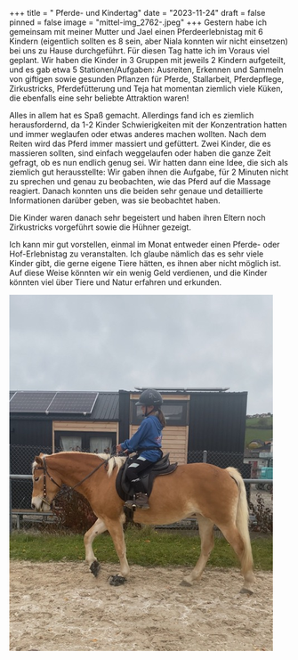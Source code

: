 +++
title = " Pferde- und Kindertag"
date = "2023-11-24"
draft = false
pinned = false
image = "mittel-img_2762-.jpeg"
+++
Gestern habe ich gemeinsam mit meiner Mutter und Jael einen Pferdeerlebnistag mit 6 Kindern (eigentlich sollten es 8 sein, aber Niala konnten wir nicht einsetzen) bei uns zu Hause durchgeführt. Für diesen Tag hatte ich im Voraus viel geplant. Wir haben die Kinder in 3 Gruppen mit jeweils 2 Kindern aufgeteilt, und es gab etwa 5 Stationen/Aufgaben: Ausreiten, Erkennen und Sammeln von giftigen sowie gesunden Pflanzen für Pferde, Stallarbeit, Pferdepflege, Zirkustricks, Pferdefütterung und Teja hat momentan ziemlich viele Küken, die ebenfalls eine sehr beliebte Attraktion waren!

Alles in allem hat es Spaß gemacht. Allerdings fand ich es ziemlich herausfordernd, da 1-2 Kinder Schwierigkeiten mit der Konzentration hatten und immer weglaufen oder etwas anderes machen wollten. Nach dem Reiten wird das Pferd immer massiert und gefüttert. Zwei Kinder, die es massieren sollten, sind einfach weggelaufen oder haben die ganze Zeit gefragt, ob es nun endlich genug sei. Wir hatten dann eine Idee, die sich als ziemlich gut herausstellte: Wir gaben ihnen die Aufgabe, für 2 Minuten nicht zu sprechen und genau zu beobachten, wie das Pferd auf die Massage reagiert. Danach konnten uns die beiden sehr genaue und detaillierte Informationen darüber geben, was sie beobachtet haben.

Die Kinder waren danach sehr begeistert und haben ihren Eltern noch Zirkustricks vorgeführt sowie die Hühner gezeigt.

Ich kann mir gut vorstellen, einmal im Monat entweder einen Pferde- oder Hof-Erlebnistag zu veranstalten. Ich glaube nämlich das es sehr viele Kinder gibt, die gerne eigene Tiere hätten, es ihnen aber nicht möglich ist. Auf diese Weise könnten wir ein wenig Geld verdienen, und die Kinder könnten viel über Tiere und Natur erfahren und erkunden.

![](mittel-img_2762-.jpeg)
